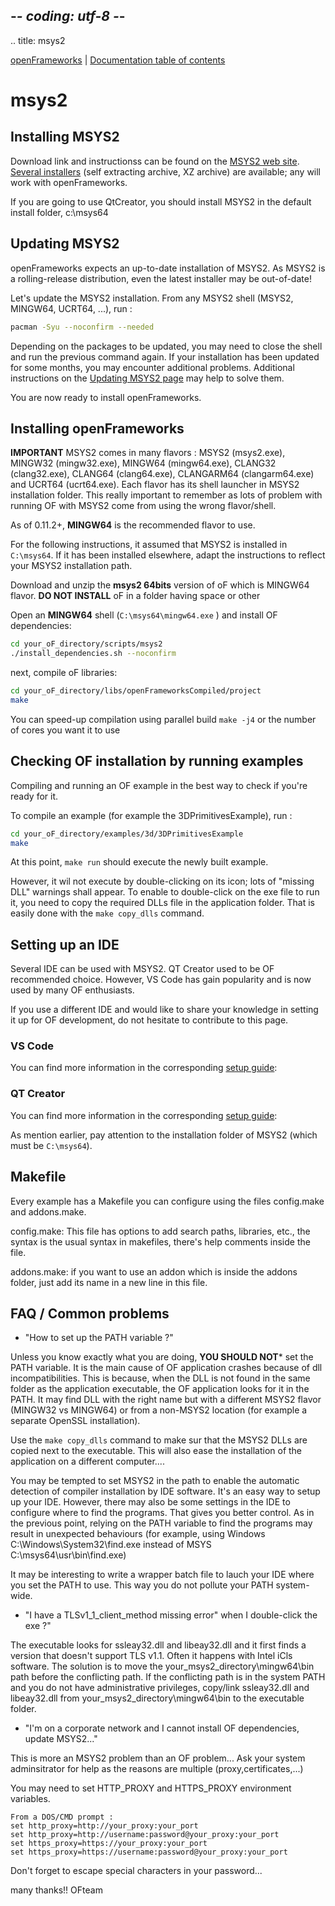 ## -*- coding: utf-8 -*-
.. title: msys2

[openFrameworks](/) | [Documentation table of contents](table_of_contents.md)

msys2
=====

Installing MSYS2
----------------

Download link and instructionss can be found on the [MSYS2 web site](https://www.msys2.org/).
[Several installers](https://www.msys2.org/docs/installer/) (self extracting archive, XZ archive) are available; any will work with openFrameworks.

If you are going to use QtCreator, you should install MSYS2 in the default install folder, c:\msys64


Updating MSYS2
--------------

openFrameworks expects an up-to-date installation of MSYS2.
As MSYS2 is a rolling-release distribution, even the latest installer may be out-of-date!

Let's update the MSYS2 installation.
From any MSYS2 shell (MSYS2, MINGW64, UCRT64, ...), run :

```sh
pacman -Syu --noconfirm --needed
```

Depending on the packages to be updated, you may need to close the shell and run the previous command again.
If your installation has been updated for some months, you may encounter additional problems.
Additional instructions on the [Updating MSYS2 page](https://www.msys2.org/docs/updating/) may help to solve them.

You are now ready to install openFrameworks.


Installing openFrameworks
-------------------------

**IMPORTANT**
MSYS2 comes in many flavors : MSYS2 (msys2.exe), MINGW32 (mingw32.exe), MINGW64 (mingw64.exe), CLANG32 (clang32.exe), CLANG64 (clang64.exe), CLANGARM64 (clangarm64.exe) and UCRT64 (ucrt64.exe).
Each flavor has its shell launcher in MSYS2 installation folder.
This really important to remember as lots of problem with running OF with MSYS2 come from using the wrong flavor/shell.

As of 0.11.2+, **MINGW64** is the recommended flavor to use.

For the following instructions, it assumed that MSYS2 is installed in `C:\msys64`. 
If it has been installed elsewhere, adapt the instructions to reflect your MSYS2 installation path.

Download and unzip the **msys2 64bits** version of oF which is MINGW64 flavor. 
**DO NOT INSTALL** oF in a folder having space or other 

Open an **MINGW64** shell (`C:\msys64\mingw64.exe` ) and install OF dependencies:

```sh
cd your_oF_directory/scripts/msys2
./install_dependencies.sh --noconfirm
```

next, compile oF libraries:

```sh
cd your_oF_directory/libs/openFrameworksCompiled/project
make
```

You can speed-up compilation using parallel build `make -j4` or the number of cores you want it to use


Checking OF installation by running examples
--------------------------------------------

Compiling and running an OF example in the best way to check if you're ready for it.

To compile an example (for example the 3DPrimitivesExample), run :

```sh
cd your_oF_directory/examples/3d/3DPrimitivesExample
make
```

At this point, `make run` should execute the newly built example.

However, it wil not execute by double-clicking on its icon; lots of "missing DLL" warnings shall appear.
To enable to double-click on the exe file to run it, you need to copy the required DLLs file in the application folder.
That is easily done with the `make copy_dlls` command.


Setting up an IDE
-----------------

Several IDE can be used with MSYS2.
QT Creator used to be OF recommended choice.
However, VS Code has gain popularity and is now used by many OF enthusiasts.

If you use a different IDE and would like to share your knowledge in setting it up for OF development, do not hesitate to contribute to this page.


### VS Code
You can find more information in the corresponding [setup guide](../vscode):

### QT Creator
You can find more information in the corresponding [setup guide](../qtcreator):

As mention earlier, pay attention to the installation folder of MSYS2 (which must be `C:\msys64`).


Makefile
--------

Every example has a Makefile you can configure using the files config.make
and addons.make.

config.make: This file has options to add search paths, libraries, etc., the
syntax is the usual syntax in makefiles, there's help comments inside the file.

addons.make: if you want to use an addon which is inside the addons folder, just
add its name in a new line in this file.


FAQ / Common problems
---------------------
- "How to set up the PATH variable ?"

Unless you know exactly what you are doing, **YOU SHOULD NOT*** set the PATH variable.
It is the main cause of OF application crashes because of dll incompatibilities.
This is because, when the DLL is not found in the same folder as the application executable, the OF application looks for it in the PATH.
It may find DLL with the right name but with a different MSYS2 flavor (MINGW32 vs MINGW64) or from a non-MSYS2 location (for example a separate OpenSSL installation).

Use the `make copy_dlls` command to make sur that the MSYS2 DLLs are copied next to the executable.
This will also ease the installation of the application on a different computer....

You may be tempted to set MSYS2 in the path to enable the automatic detection of compiler installation by IDE software. 
It's an easy way to setup up your IDE.
However, there may also be some settings in the IDE to configure where to find the programs.
That gives you better control.
As in the previous point, relying on the PATH variable to find the programs may result in unexpected behaviours (for example, using Windows C:\Windows\System32\find.exe instead of MSYS C:\msys64\usr\bin\find.exe)

It may be interesting to write a wrapper batch file to lauch your IDE where you set the PATH to use.
This way you do not pollute your PATH system-wide.


- "I have a TLSv1_1_client_method missing error" when I double-click the exe ?"

The executable looks for ssleay32.dll and libeay32.dll and it first finds a version that doesn't support TLS v1.1. Often it happens with Intel iCls software. The solution is to move the your_msys2_directory\mingw64\bin path before the conflicting path. If the conflicting path is in the system PATH and you do not have administrative privileges, copy/link ssleay32.dll and libeay32.dll from your_msys2_directory\mingw64\bin to the executable folder.

- "I'm on a corporate network and I cannot install OF dependencies, update MSYS2..."

This is more an MSYS2 problem than an OF problem...
Ask your system adminsitrator for help as the reasons are multiple (proxy,certificates,...)

You may need to set HTTP_PROXY and HTTPS_PROXY environment variables.

    From a DOS/CMD prompt :
    set http_proxy=http://your_proxy:your_port
    set http_proxy=http://username:password@your_proxy:your_port
    set https_proxy=https://your_proxy:your_port
    set https_proxy=https://username:password@your_proxy:your_port
Don't forget to escape special characters in your password...





many thanks!! OFteam

